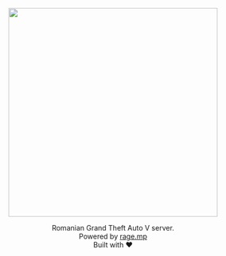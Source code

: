 
<p align="center">
  <img src="https://i.imgur.com/qzrxJH5.png" width="420" />
</p>

<p align="center">
  Romanian Grand Theft Auto V server. <br>
  Powered by <a href = "https://rage.mp/">rage.mp</a><br>
  Built with ❤️
</p>
